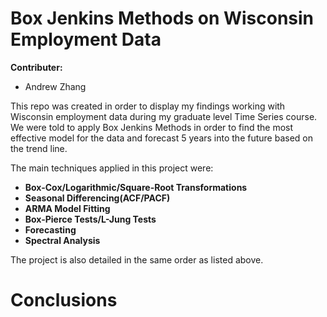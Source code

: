 # Box Jenkins Methods on Wisconsin Employment Data

**Contributer:**
- Andrew Zhang

This repo was created in order to display my findings working with Wisconsin employment data during my graduate level Time Series course. We were told to apply Box Jenkins Methods in order to find the most effective model for the data and forecast 5 years into the future based on the trend line.

The main techniques applied in this project were:
- **Box-Cox/Logarithmic/Square-Root Transformations**
- **Seasonal Differencing(ACF/PACF)**
- **ARMA Model Fitting**
- **Box-Pierce Tests/L-Jung Tests**
- **Forecasting**
- **Spectral Analysis**

The project is also detailed in the same order as listed above.

# Conclusions
